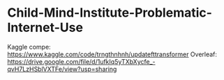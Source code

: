 # Child-Mind-Institute-Problematic-Internet-Use

Kaggle compe: https://www.kaggle.com/code/trngthnhnh/updatefttransformer
Overleaf: https://drive.google.com/file/d/1ufkIq5yTXbXycfe_-qvH7LzHSblVXTFe/view?usp=sharing
